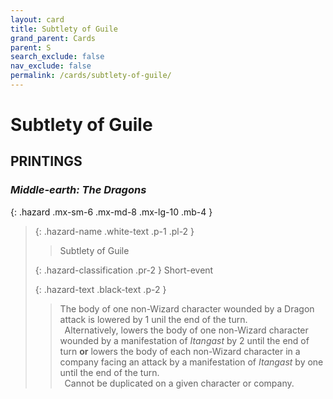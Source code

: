 ```yaml
---
layout: card
title: Subtlety of Guile
grand_parent: Cards
parent: S
search_exclude: false
nav_exclude: false
permalink: /cards/subtlety-of-guile/
---
```


# Subtlety of Guile


## PRINTINGS


### _Middle-earth: The Dragons_

{: .hazard .mx-sm-6 .mx-md-8 .mx-lg-10 .mb-4 }
> {: .hazard-name .white-text .p-1 .pl-2 }
> > <div class="hazard-mp"></div>
> > <div class="card-name">Subtlety of Guile</div>
>
> {: .hazard-classification .pr-2 }
> Short-event
>
> {: .hazard-text .black-text .p-2 }
> > The body of one non-Wizard character wounded by a Dragon attack is lowered by 1 unil the end of the turn. <br>&ensp;Alternatively, lowers the body of one non-Wizard character wounded by a manifestation of _Itangast_ by 2 until the end of turn **or** lowers the body of each non-Wizard character in a company facing an attack by a manifestation of _Itangast_ by one until the end of the turn. <br>&ensp;Cannot be duplicated on a given character or company. 
>

